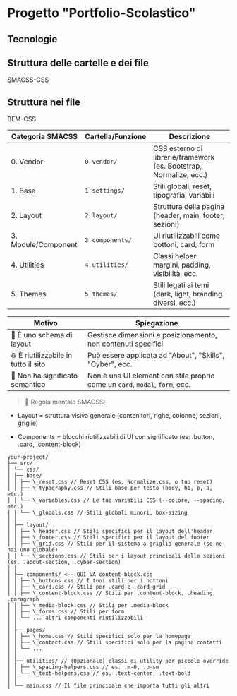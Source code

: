 # Progetto "Portfolio-Scolastico"

## Tecnologie

## Struttura delle cartelle e dei file

SMACSS-CSS

## Struttura nei file

BEM-CSS

| Categoria SMACSS    | Cartella/Funzione | Descrizione                                                        |
| ------------------- | ----------------- | ------------------------------------------------------------------ |
| 0. Vendor           | `0 vendor/`       | CSS esterno di librerie/framework (es. Bootstrap, Normalize, ecc.) |
| 1. Base             | `1 settings/`     | Stili globali, reset, tipografia, variabili                        |
| 2. Layout           | `2 layout/`       | Struttura della pagina (header, main, footer, sezioni)             |
| 3. Module/Component | `3 components/`   | UI riutilizzabili come bottoni, card, form                         |
| 4. Utilities        | `4 utilities/`    | Classi helper: margini, padding, visibilità, ecc.                  |
| 5. Themes           | `5 themes/`       | Stili legati ai temi (dark, light, branding diversi, ecc.)         |

| Motivo                               | Spiegazione                                                                  |
| ------------------------------------ | ---------------------------------------------------------------------------- |
| 🔧 È uno schema di layout            | Gestisce dimensioni e posizionamento, non contenuti specifici                |
| 🌐 È riutilizzabile in tutto il sito | Può essere applicata ad "About", "Skills", "Cyber", ecc.                     |
| 📐 Non ha significato semantico      | Non è una UI element con stile proprio come un `card`, `modal`, `form`, ecc. |

> 🧠 Regola mentale SMACSS:

-   Layout = struttura visiva generale (contenitori, righe, colonne, sezioni, griglie)

-   Components = blocchi riutilizzabili di UI con significato (es: .button, .card, .content-block)

```
your-project/
├── src/
│ └── css/
│ ├── base/
│ │ ├── \_reset.css // Reset CSS (es. Normalize.css, o tuo reset)
│ │ ├── \_typography.css // Stili base per testo (body, h1, p, a, etc.)
│ │ └── \_variables.css // Le tue variabili CSS (--colore, --spacing, etc.)
│ │ └── \_globals.css // Stili globali minori, box-sizing
│ │
│ ├── layout/
│ │ ├── \_header.css // Stili specifici per il layout dell'header
│ │ ├── \_footer.css // Stili specifici per il layout del footer
│ │ ├── \_grid.css // Stili per il sistema a griglia generale (se ne hai uno globale)
│ │ └── \_sections.css // Stili per i layout principali delle sezioni (es. .about-section, .cyber-section)
│ │
│ ├── components/ <-- QUI VA content-block.css
│ │ ├── \_buttons.css // I tuoi stili per i bottoni
│ │ ├── \_card.css // Stili per .card e .card-grid
│ │ ├── \_content-block.css // Stili per .content-block, .heading, .paragraph
│ │ ├── \_media-block.css // Stili per .media-block
│ │ ├── \_forms.css // Stili per form
│ │ └── ... altri componenti riutilizzabili
│ │
│ ├── pages/
│ │ ├── \_home.css // Stili specifici solo per la homepage
│ │ ├── \_contact.css // Stili specifici solo per la pagina contatti
│ │ └── ...
│ │
│ ├── utilities/ // (Opzionale) classi di utility per piccole override
│ │ ├── \_spacing-helpers.css // es. .m-0, .p-sm
│ │ └── \_text-helpers.css // es. .text-center, .text-bold
│ │
│ └── main.css // Il file principale che importa tutti gli altri
```
